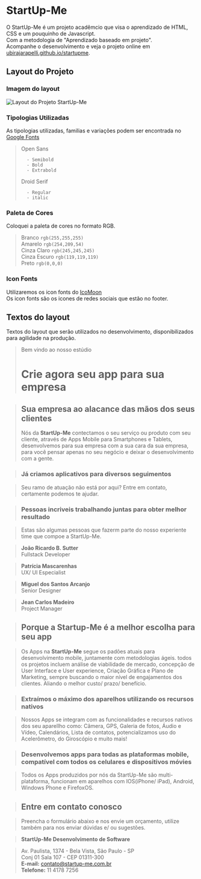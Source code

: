 # StartUp-Me
O StartUp-Me é um projeto acadêmcio que visa o aprendizado de HTML, CSS e um pouquinho de Javascript.  
Com a metodologia de "Aprendizado baseado em projeto".  
Acompanhe o desenvolvimento e veja o projeto online em [ubirajarapelli.github.io/startupme](http://ubirajarapelli.github.io/startupme/).  

## Layout do Projeto
### Imagem do layout  
![Layout do Projeto StartUp-Me](https://github.com/ubirajarapelli/startupme/raw/master/startup-me_layout.png)

### Tipologias Utilizadas
As tipologias utilizadas, familias e variações podem ser encontrada no [Google Fonts](https://www.google.com/fonts)  

> Open Sans 
>
>       - Semibold
>       - Bold
>       - Extrabold
>   
> Droid Serif
>
>       - Regular
>       - italic

### Paleta de Cores
Coloquei a paleta de cores no formato RGB.    
> Branco `rgb(255,255,255)`  
> Amarelo `rgb(254,209,54)`  
> Cinza Claro `rgb(245,245,245)`  
> Cinza Escuro `rgb(119,119,119)`  
> Preto `rgb(0,0,0)`  

### Icon Fonts
Utilizaremos os icon fonts do [IcoMoon](https://icomoon.io/)  
Os icon fonts são os icones de redes sociais que estão no footer.  


## Textos do layout
Textos do layout que serão utilizados no desenvolvimento, disponibilizados para agilidade na produção.

> Bem vindo ao nosso estúdio
> # Crie agora seu app para sua empresa

> ## Sua empresa ao alacance das mãos dos seus clientes
> Nós da **StartUp-Me** contectamos o seu serviço ou produto com seu cliente, através de Apps Mobile para Smartphones e Tablets, desenvolvemos para sua empresa com a sua cara da sua empresa, para você pensar apenas no seu negócio e deixar o desenvolvimento com a gente.

> ### Já criamos aplicativos para diversos seguimentos

> Seu ramo de atuação não está por aqui?
Entre em contato, certamente podemos te ajudar.

> ### Pessoas incriveis trabalhando juntas para obter melhor resultado

> Estas são algumas pessoas que fazerm parte do nosso experiente time que compoe a StartUp-Me.

> **João Ricardo B. Sutter**  
> Fullstack Developer

> **Patrícia Mascarenhas**  
> UX/ UI Especialist

> **Miguel dos Santos Arcanjo**  
> Senior Designer

> **Jean Carlos Madeiro**  
> Project Manager

> ## Porque a Startup-Me é a melhor escolha para seu app

> Os Apps na **StartUp-Me** segue os padões atuais para desenvolvimento mobile, juntamente com metodologias ágeis. todos os projetos incluem análise de viabilidade de mercado, concepção de User Interface e User experience, Criação Gráfica e Plano de Marketing, sempre buscando o maior nível de engajamentos dos clientes. Aliando o melhor custo/ prazo/ benefício. 

> ### Extraímos o máximo dos aparelhos utilizando os recursos nativos

> Nossos Apps se integram com as funcionalidades e recursos nativos dos seu aparellho como: Câmera, GPS,  Galeria de fotos, Áudio e Vídeo, Calendários, Lista de contatos,  potencializamos uso do Acelerômetro, do Giroscópio e muito mais!

> ### Desenvolvemos apps para todas as plataformas mobile, compatível com todos os celulares e dispositivos móvies

> Todos os Apps produzidos por nós da StartUp-Me são multi-plataforma, funcionam em aparelhos com IOS(iPhone/ iPad), Android, Windows Phone e FirefoxOS.

> ## Entre em contato conosco

> Preencha o formulário abaixo e nos envie um orçamento, utilize também para nos enviar dúvidas e/ ou sugestões.

> **StartUp-Me Desenvolvimento de Software**

> Av. Paulista, 1374 - Bela Vista, São Paulo - SP  
> Conj 01 Sala 107 - CEP 01311-300  
> **E-mail:** contato@startup-me.com.br  
> **Telefone:** 11 4178 7256
